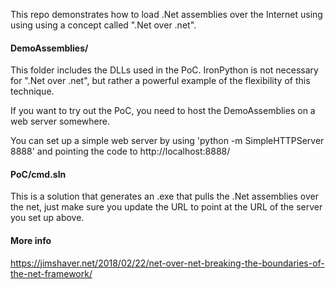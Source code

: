 This repo demonstrates how to load .Net assemblies over the Internet using using using a concept called ".Net over .net".

#### DemoAssemblies/
This folder includes the DLLs used in the PoC.  IronPython is not necessary for ".Net over .net", but rather a powerful example of the flexibility of this technique.

If you want to try out the PoC, you need to host the DemoAssemblies on a web server somewhere.

You can set up a simple web server by using 'python -m SimpleHTTPServer 8888' and pointing the code to http://localhost:8888/

#### PoC/cmd.sln
This is a solution that generates an .exe that pulls the .Net assemblies over the net, just make sure you update the URL to point at the URL of the server you set up above.

#### More info
https://jimshaver.net/2018/02/22/net-over-net-breaking-the-boundaries-of-the-net-framework/
